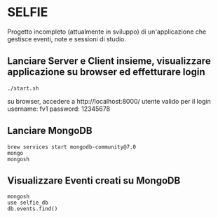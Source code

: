 # SELFIE

Progetto incompleto (attualmente in sviluppo) di un'applicazione che gestisce eventi, note e sessioni di studio.

## Lanciare Server e Client insieme, visualizzare applicazione su browser ed effetturare login

```(bash)
./start.sh
```
su browser, accedere a http://localhost:8000/
utente valido per il login
username: fv1
password: 12345678




## Lanciare MongoDB

```(bash)
brew services start mongodb-community@7.0
mongo
mongosh 
```

## Visualizzare Eventi creati su MongoDB
```(bash)
mongosh
use selfie_db
db.events.find()
```
